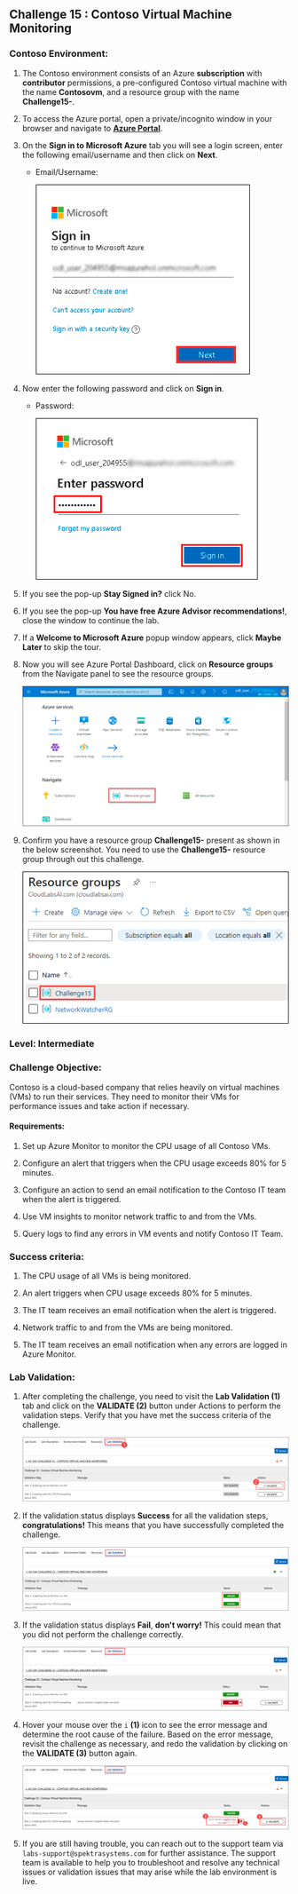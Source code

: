 ## Challenge 15 : Contoso Virtual Machine Monitoring 

### **Contoso Environment:** 

1. The Contoso environment consists of an Azure **subscription** with **contributor** permissions, a pre-configured Contoso virtual machine with the name **Contosovm<inject key="DeploymentID" enableCopy="false"/>**, and a resource group with the name **Challenge15-<inject key="DeploymentID" enableCopy="false"/>**.

1. To access the Azure portal, open a private/incognito window in your browser and navigate to **[Azure Portal](https://portal.azure.com)**.

1. On the **Sign in to Microsoft Azure** tab you will see a login screen, enter the following email/username and then click on **Next**. 
   * Email/Username: <inject key="AzureAdUserEmail"></inject>
   
     ![](media/email1.png "Enter Email")
     
1. Now enter the following password and click on **Sign in**.
   * Password: <inject key="AzureAdUserPassword"></inject>
   
     ![](media/password2.png "Enter Password")
     
1. If you see the pop-up **Stay Signed in?** click No.

1. If you see the pop-up **You have free Azure Advisor recommendations!**, close the window to continue the lab.

1. If a **Welcome to Microsoft Azure** popup window appears, click **Maybe Later** to skip the tour.
   
1. Now you will see Azure Portal Dashboard, click on **Resource groups** from the Navigate panel to see the resource groups.

    ![](media/select-rg.png "Resource groups")
   
1. Confirm you have a resource group **Challenge15-<inject key="DeploymentID" enableCopy="false"/>** present as shown in the below screenshot. You need to use the **Challenge15-<inject key="DeploymentID" enableCopy="false"/>** resource group through out this challenge.

    ![](media/challenge15-rg.png "Resource groups")

### **Level:** Intermediate 

### **Challenge Objective:**

Contoso is a cloud-based company that relies heavily on virtual machines (VMs) to run their services. They need to monitor their VMs for performance issues and take action if necessary.

#### Requirements:

1. Set up Azure Monitor to monitor the CPU usage of all Contoso VMs.

1. Configure an alert that triggers when the CPU usage exceeds 80% for 5 minutes.
 
1. Configure an action to send an email notification to the Contoso IT team when the alert is triggered.

1. Use VM insights to monitor network traffic to and from the VMs.

1. Query logs to find any errors in VM events and notify Contoso IT Team.

### Success criteria:

1. The CPU usage of all VMs is being monitored.

1. An alert triggers when CPU usage exceeds 80% for 5 minutes.

1. The IT team receives an email notification when the alert is triggered.

1. Network traffic to and from the VMs are being monitored.

1. The IT team receives an email notification when any errors are logged in Azure Monitor.

### Lab Validation:

1. After completing the challenge, you need to visit the **Lab Validation (1)** tab and click on the **VALIDATE (2)** button under Actions to perform the validation steps. Verify that you have met the success criteria of the challenge. 

    ![](media/challenge15-v1.png "Validation")

1. If the validation status displays **Success** for all the validation steps, **congratulations!** This means that you have successfully completed the challenge. 

     ![](media/challenge15-v2.png "Validation")
     
1. If the validation status displays **Fail**, **don't worry!** This could mean that you did not perform the challenge correctly.

     ![](media/challenge15-v3.png "Validation")

1. Hover your mouse over the `i` **(1)** icon to see the error message and determine the root cause of the failure. Based on the error message, revisit the challenge as necessary, and redo the validation by clicking on the **VALIDATE (3)** button again.
      
     ![](media/challenge15-v4.png "Validation") 

1. If you are still having trouble, you can reach out to the support team via `labs-support@spektrasystems.com` for further assistance. The support team is available to help you to troubleshoot and resolve any technical issues or validation issues that may arise while the lab environment is live.
